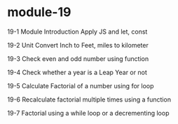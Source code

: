 # module-19

19-1 Module Introduction Apply JS and let, const

19-2 Unit Convert Inch to Feet, miles to kilometer

19-3 Check even and odd number using function

19-4 Check whether a year is a Leap Year or not

19-5 Calculate Factorial of a number using for loop

19-6 Recalculate factorial multiple times using a function

19-7 Factorial using a while loop or a decrementing loop
